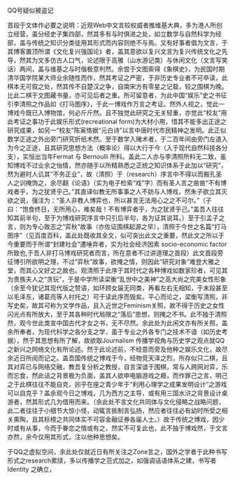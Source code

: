 QQ号疑似被盗记

首段于文体作必要之说明：近观Web中文言较权威者推维基大典，多为港人所创立经营，虽分经史子集四部，然其多有与时俱进之处，如立数学与自然科学为经部，盖与传统之知识分类徒用其形式而内容则绝不与焉。又有好事者倡为文言，于其博客置顶所谓《文化复兴强国论》者，盖其意欲以复兴文言为复兴传统文化之先导，然其为文多仿古人口气，论述限于高雅（山水游记类）与休闲文化（文言写笑话）两间，盖与维基之与时偕极意判然。余尝于文图索得《象棋史》，为民国时期清华国学院某大师业余随性而作，然其考证之严密，于非历史专业者不可卒读，此棋本无可叙之处，然其传不自楚汉之争，自南宋方有零星之记载，较之围棋为晚。比此二棋于文图藏书量，亦可见后者之重。所可留意者，为此中国“娱乐”史之书征引李清照之作品如《打马图序》，于此一博戏作万言之考证。然外人视之，觉此一博戏今既已入博物馆，何必斤斤然。且不独觉此研究之无关轻重，亦觉此“校友”用此考证之事功于此娱乐形式(recreational form)为大材小用，惜其不能多出正途之研究成果，如另一“校友”陈寅恪据“元白诗”以言中唐时代市民精神之发明。此正似数学正途之外出旁门研究折纸术然。至于数学入赌术者，于二百年间由旁门左道入为今之正途，且其研究思想方法（概率论）得以大行于今（入于现代自然科技各分支），实恒出当年Fermat 与 Bernoulli 所料。盖此二人亦与李清照所料无二致，虽知博戏不过业余之怡情，然亦随手以所精熟悉之正统之知识体系于此加以“研究”，然为避时人讥其“不务正业”，故（清照）于（research）序言中不得以而搬孔圣人之训掩饰之，余尽翻《论语》（实为电子检索“戏”字）而有圣人言之凿凿“不有博戏者乎，为之犹贤乎己。”其直译似教无所事事之人不妨与人博戏，然朱子欲立其灭欲之说，强注为：“圣人非教人博弈也，所以甚言无法用心之之不可尔。”（子曰：“饱食终日，无所用心，难矣哉！不有博弈者乎，为之犹贤乎己。”盖吾人往往知其前半句，至于为博戏研究序言中只引后半句，各为证其说耳。）至于引孟子之言，则为专心致志之“弈秋”故事（亦佐证围棋起源之早），清照于今世之名篇“打马图序”（见百度百科，盖此处既收其全文，似可突出此文之重要，然此文之所以于今重要而于所谓“封建社会”遭唾弃者，实为社会经济因素 socio-economic factor 所致也,于吾人非打马博戏研究者而言，所在意者不过讲道理之首段）此文首段旁征博引所欲明之理，不过“弈秋”故事，欲掩之情，则因此“研究对象”难登大雅之堂，而其心又好之之故也。观清照于此序于其时代之各种博戏如数家珍者，可见其为贵族夫人之“贪玩”，于是中学所读梁衡“乱世中之美神”之高大尚之完美女性形象（余至今犹记其现代版之赞语，如环顾女届无同类，再看左右无相知，于末段甚至以毛泽东，诸葛亮等人衬托之）可于读此序而毁矣。平心而论之，梁衡写清照，非写史矣，故其可称为文学作品，且入近世之Feminism关照，故不得于历史之女性闪光点有所放大，至于其各种时代局限之“落后”思想，则掩之不书。此不独于清照然，观今世此类宣中国古代才女之书，无不尽然。余此处为此闲文亦有所关照，盖余所奉者，为现代科学之各分支之学，虽于专业之外各专门之技术不谙（如历史考据），然于其思想有所了解，故欲取Journalism 传播学视角与历史学之观点就QQ之新兴之网络文化有所论述。然于此论述前，不经意而旁及他种之娱乐文化，故尽余近日所阅而记之。盖吾国传统之博戏于今，经物竞天泽之烈，所存似只二棋，且其对弈已与网络交融，教吾复分析之教授，自言深谙于围棋，常与人跨网对弈，乐而忘食，然此话之背景极为负面，盖其人欲申电脑游戏之瘾，而作罪己之言，明己之于此棋往往不能自克，訠乎在座之青少年于“利用心理学之成果发明设计”之游戏可以自克乎？盖余观今日之博戏，几为西方之主导，或有用三国水浒之背景设计桌游者，然其形式几为借用而来。（余此处不言文化共同体与文化侵略之战略问题，此二者往往于小细节大惊小怪，动辄言抵制言弘扬，然应者往往必有幼时所受之相关熏陶，且其标榜之共同体实不可容金融证券各届人士。）故于传统之博戏，因少时或有从事，今而于眷恋之情或有之，然实不可复此也，此不独于博戏然，于文言亦然，余今仅用其形式，注以他种思想矣。

于QQ之虚拟空间，余此处仅就近日有所关注之Zone言之，国外之学者于此种书写形式之research累牍，多以传播学之范式加之，如强调话语体系之建，书写者Identity 之确立，

